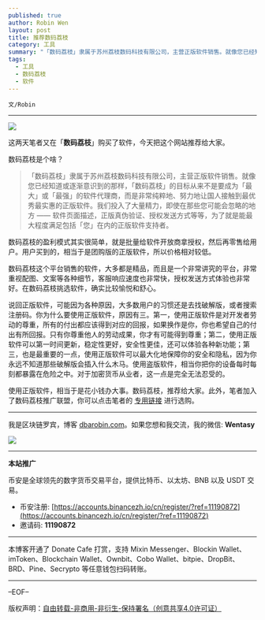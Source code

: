 ```yaml
---
published: true
author: Robin Wen
layout: post
title: 推荐数码荔枝
category: 工具
summary: "「数码荔枝」隶属于苏州荔枝数码科技有限公司，主营正版软件销售。就像您已经知道或逐渐意识到的那样，「数码荔枝」的目标从来不是要成为「最大」或「最强」的软件代理商，而是非常纯粹地、努力地让国人接触到最优秀最实惠的正版软件。我们投入了大量精力，即使在那些您可能会忽略的地方 —— 软件页面描述，正版真伪验证、授权发送方式等等，为了就是能最大程度满足包括「您」在内的正版软件支持者。使用正版软件，相当于是花小钱办大事。数码荔枝，推荐给大家。此外，笔者加入了数码荔枝推广联盟，你可以点击笔者的专用链接进行选购。"
tags:
  - 工具
  - 数码荔枝
  - 软件
---
```


`文/Robin`

***

![](https://cdn.dbarobin.com/8ttynzj.png)

这两天笔者又在「**数码荔枝**」购买了软件，今天把这个网站推荐给大家。

数码荔枝是个啥？

> 「数码荔枝」隶属于苏州荔枝数码科技有限公司，主营正版软件销售。就像您已经知道或逐渐意识到的那样，「数码荔枝」的目标从来不是要成为「最大」或「最强」的软件代理商，而是非常纯粹地、努力地让国人接触到最优秀最实惠的正版软件。我们投入了大量精力，即使在那些您可能会忽略的地方 —— 软件页面描述，正版真伪验证、授权发送方式等等，为了就是能最大程度满足包括「您」在内的正版软件支持者。

数码荔枝的盈利模式其实很简单，就是批量给软件开放商拿授权，然后再零售给用户。用户买到的，相当于是团购版的正版软件，所以价格相对较低。

数码荔枝这个平台销售的软件，大多都是精品，而且是一个非常讲究的平台，非常重视配图、文案等各种细节，客服响应速度也非常快，授权发送方式体验也非常好。在数码荔枝挑选软件，确实比较愉悦和舒心。

说回正版软件，可能因为各种原因，大多数用户的习惯还是去找破解版，或者搜索注册码。你为什么要使用正版软件，原因有三。第一，使用正版软件是对开发者劳动的尊重，所有的付出都应该得到对应的回报，如果换作是你，你也希望自己的付出有所回报。只有你尊重他人的劳动成果，你才有可能得到尊重；第二，使用正版软件可以第一时间更新，稳定性更好，安全性更佳，还可以体验各种新功能；第三，也是最重要的一点，使用正版软件可以最大化地保障你的安全和隐私，因为你永远不知道那些破解版会插入什么木马。使用盗版软件，相当你把你的设备每时每刻都暴露在危险之中。对于加密货币从业者，这一点是完全无法忍受的。

使用正版软件，相当于是花小钱办大事。数码荔枝，推荐给大家。此外，笔者加入了数码荔枝推广联盟，你可以点击笔者的 [专用链接](https://store.lizhi.io/?cid=xt6wh3qk) 进行选购。

***

我是区块链罗宾，博客 [dbarobin.com](https://dbarobin.com/)。如果您想和我交流，我的微信: **Wentasy**

![](https://cdn.dbarobin.com/v4yywe2.png)

***

**本站推广**

币安是全球领先的数字货币交易平台，提供比特币、以太坊、BNB 以及 USDT 交易。

* 币安注册: [https://accounts.binancezh.io/cn/register/?ref=11190872](https://accounts.binancezh.io/cn/register/?ref=11190872)
* 邀请码: **11190872**

***

本博客开通了 Donate Cafe 打赏，支持 Mixin Messenger、Blockin Wallet、imToken、Blockchain Wallet、Ownbit、Cobo Wallet、bitpie、DropBit、BRD、Pine、Secrypto 等任意钱包扫码转账。

<center>
    <div class="--donate-button"
         data-button-id="f8b9df0d-af9a-460d-8258-d3f435445075"
    ></div>
</center>

***

–EOF–

版权声明：[自由转载-非商用-非衍生-保持署名（创意共享4.0许可证）](http://creativecommons.org/licenses/by-nc-nd/4.0/deed.zh)